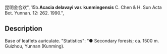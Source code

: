 昆明金合欢",
15b.**Acacia delavayi var. kunmingensis** C. Chen & H. Sun Acta Bot. Yunnan. 12: 262. 1990.",

## Description
Base of leaflets auriculate.
  "Statistics": "● Secondary forests; ca. 1500 m. Guizhou, Yunnan (Kunming).
